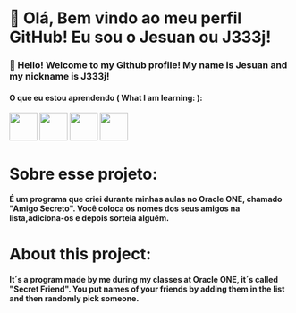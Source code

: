 # 👋 Olá, Bem vindo ao meu perfil GitHub! Eu sou o Jesuan ou J333j!

### 👋 Hello! Welcome to my Github profile! My name is Jesuan and my nickname is J333j!

#### O que eu estou aprendendo ( What I am learning: ):
<img loading="lazy" src="https://upload.wikimedia.org/wikipedia/commons/6/6a/JavaScript-logo.png" width="50" height="50"/> <img loading="lazy" src="https://s3.dualstack.us-east-2.amazonaws.com/pythondotorg-assets/media/community/logos/python-logo-only.png" width="50" height="50"/>   <img loading="lazy" src="https://imgs.search.brave.com/DWF3p0e6FDsdxyksob8AN2cik_jv6MJtVxMQANjNm0s/rs:fit:500:0:1:0/g:ce/aHR0cHM6Ly93d3cu/ZnJlZXBuZ2xvZ29z/LmNvbS91cGxvYWRz/L2h0bWw1LWxvZ28t/cG5nL2h0bWw1LWxv/Z28taHRtbC1sb2dv/LTEwLnBuZw" width="50" height="50"/>  <img loading="lazy" src="https://designconceitual.com.br/wp-content/uploads/2024/11/CSS-LOGO-2024-768x511.jpg" width="50" height="50"/>  

# Sobre esse projeto:
#### É um programa que criei durante minhas aulas no Oracle ONE, chamado "Amigo Secreto". Você coloca os nomes dos seus amigos na lista,adiciona-os e depois sorteia alguém.

# About this project:
#### It´s a program made by me during my classes at Oracle ONE, it´s called "Secret Friend". You put names of your friends by adding them in the list and then randomly pick someone.

